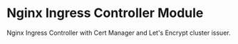 # Nginx Ingress Controller Module

Nginx Ingress Controller with Cert Manager and Let's Encrypt cluster issuer. 
